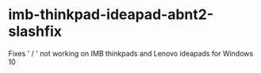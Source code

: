 # imb-thinkpad-ideapad-abnt2-slashfix
Fixes ' / ' not working on IMB thinkpads and Lenovo ideapads for Windows 10
